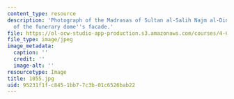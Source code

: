 ```yaml
---
content_type: resource
description: 'Photograph of the Madrasas of Sultan al-Salih Najm al-Din Ayyub: detail
  of the funerary dome''s facade.'
file: https://ol-ocw-studio-app-production.s3.amazonaws.com/courses/4-615-the-architecture-of-cairo-spring-2002/95231f1fc8451bb77c3b01c6526bab22_1055.jpg
file_type: image/jpeg
image_metadata:
  caption: ''
  credit: ''
  image-alt: ''
resourcetype: Image
title: 1055.jpg
uid: 95231f1f-c845-1bb7-7c3b-01c6526bab22
---
```

